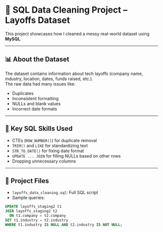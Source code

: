 # 🧹 SQL Data Cleaning Project – Layoffs Dataset

This project showcases how I cleaned a messy real-world dataset using **MySQL**.

---

## 📊 About the Dataset
The dataset contains information about tech layoffs (company name, industry, location, dates, funds raised, etc.).  
The raw data had many issues like:
- Duplicates
- Inconsistent formatting
- NULLs and blank values
- Incorrect date formats

---

## 🔧 Key SQL Skills Used
- CTEs (`ROW_NUMBER()`) for duplicate removal
- `TRIM()` and `LIKE` for standardizing text
- `STR_TO_DATE()` for fixing date format
- `UPDATE ... JOIN` for filling NULLs based on other rows
- Dropping unnecessary columns

---

## 📁 Project Files
- `layoffs_data_cleaning.sql`: Full SQL script
- Sample queries:
```sql
UPDATE layoffs_staging2 t1
JOIN layoffs_staging2 t2
  ON t1.company = t2.company
SET t1.industry = t2.industry
WHERE t1.industry IS NULL AND t2.industry IS NOT NULL;

